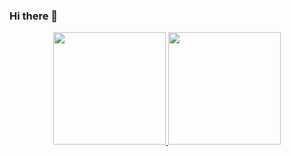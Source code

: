 ### Hi there 👋
<div align="center">
  <a href="https://github.com/laurocosta">
  <img height="180em" src="https://github-readme-stats.vercel.app/api?username=laurocosta&show_icons=true&theme=dracula&include_all_commits=true&count_private=true"/>
  <img height="180em" src="https://github-readme-stats.vercel.app/api/top-langs/?username=laurocosta&layout=compact&langs_count=7&theme=dracula"/>
</div>
